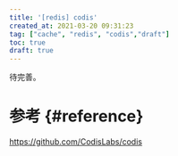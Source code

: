 ```yaml
---
title: '[redis] codis'
created_at: 2021-03-20 09:31:23
tag: ["cache", "redis", "codis","draft"]
toc: true
draft: true
---
```


待完善。

# 参考 {#reference}

https://github.com/CodisLabs/codis
